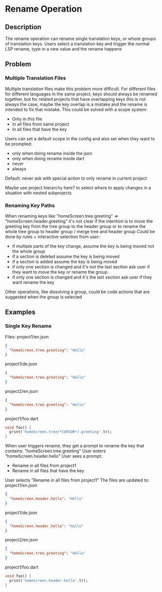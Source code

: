 # Rename Operation

## Description
The rename operation can rename single translation keys, or whore groups of translation keys. Users select a translation key and trigger the normal LSP rename, type in a new value and the rename happens

## Problem
### Multiple Translation Files
Multiple translation files make this problem more difficult.
For different files for different languages in the same project, keys should always be renamed together, but for related projects that have overlapping keys this is not always the case, maybe the key overlap is a mistake and the rename is intended to fix that mistake.
This could be solved with a scope system:
- Only in this file
- In all files from same project
- In all files that have the key

Users can set a default scope in the config and also set when they want to be prompted:
- only when doing rename inside the json
- only when doing rename inside dart
- never
- always

Default: never ask
with special action to only rename in current project

Maybe use project hierarchy here? to select where to apply changes in a situation with nested subprojects

### Renaming Key Paths
When renaming keys like "homeScreen.tree.greeting" => "homeScreen.header.greeting" it's not clear if the intention is to move the greeting key from the tree group to the header group or to rename the whole tree group to header group / merge tree and header group
Could be done by rules + interactive selection from user:
- if multiple parts of the key change, assume the key is being moved not the whole group
- if a section is deleted assume the key is being moved
- if a section is added assume the key is being moved
- if only one section is changed and it's not the last section ask user if they want to move the key or rename the group
- if only one section is changed and it's the last section ask user if they want  rename the key

Other operations, like dissolving a group, could be code actions that are suggested when the group is selected

## Examples
### Single Key Rename
Files:
project1/en.json
```json
{
  "homeScreen.tree.greeting": "Hello"
}
```

project1/de.json
```json
{
  "homeScreen.tree.greeting": "Hallo"
}
```

project2/en.json
```json
{
  "homeScreen.tree.greeting": "Hello"
}
```

project1/foo.dart
```dart
void foo() {
  print('homeScreen.tree/*CURSOR*/.greeting'.tr);
}
```
When user triggers rename, they get a prompt to rename the key that contains:
"homeScreen.tree.greeting"
User enters "homeScreen.header.hello"
User sees a prompt:
- Rename in all files from project1
- Rename in all files that have the key
  
User selects "Rename in all files from project1"
The files are updated to:
project1/en.json
```json
{
  "homeScreen.header.hello": "Hello"
}
```
project1/de.json
```json
{
  "homeScreen.header.hello": "Hallo"
}
```
project2/en.json
```json
{
  "homeScreen.tree.greeting": "Hello"
}
```
project1/foo.dart
```dart
void foo() {
  print('homeScreen.header.hello'.tr);
}
```

